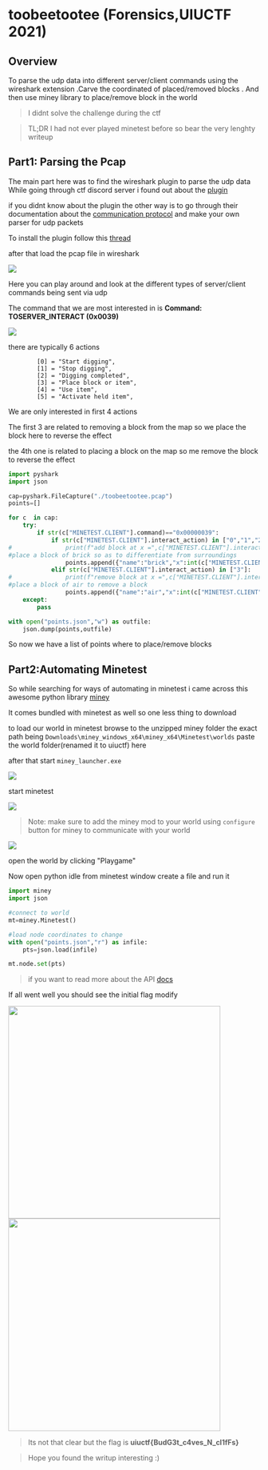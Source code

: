 # toobeetootee (Forensics,UIUCTF 2021)

## Overview
To parse the udp data into different server/client commands using the wireshark extension .Carve the coordinated of placed/removed blocks .  And then use miney library to place/remove block in the world


>I didnt solve the challenge during the ctf

>TL;DR
I had not ever played minetest before so bear the very lenghty writeup

## Part1: Parsing the Pcap

The main part here was to find the wireshark plugin to parse the udp data
While going through ctf discord server i found out about the [plugin](https://github.com/minetest/minetest/blob/master/util/wireshark/minetest.lua)

if you didnt know about the plugin the other way is to go through their documentation about the [communication protocol](https://dev.minetest.net/Engine/Network_Protocol)
and make your own parser for udp packets

To install the plugin follow this [thread](https://stackoverflow.com/questions/27978243/adding-plugin-for-a-custom-protocol-into-wireshark)

after that load the pcap file in wireshark 

![](./img/1.png)

Here you can play around and look at the different types of server/client commands being sent via udp

The command that we are most interested in is **Command: TOSERVER_INTERACT (0x0039)**

![](./img/2.png)

there are typically 6 actions 

```
        [0] = "Start digging",
		[1] = "Stop digging",
		[2] = "Digging completed",
		[3] = "Place block or item",
		[4] = "Use item",
		[5] = "Activate held item",

```
We are only interested in first 4 actions

The first 3 are related to removing a block from the map so we place the block here to reverse the effect

the 4th one is related to placing a block on the map so me remove the block to reverse the effect 

```python
import pyshark
import json 

cap=pyshark.FileCapture("./toobeetootee.pcap")
points=[]

for c  in cap:
	try:
		if str(c["MINETEST.CLIENT"].command)=="0x00000039":
			if str(c["MINETEST.CLIENT"].interact_action) in ["0","1","2"]:
#				print(f"add block at x =",c["MINETEST.CLIENT"].interact_pointed_above_x," y = ",c["MINETEST.CLIENT"]._get_all_fields_with_alternates()[-2].show," z = ",c["MINETEST.CLIENT"]._get_all_fields_with_alternates()[-1].show)
#place a block of brick so as to differentiate from surroundings
				points.append({"name":"brick","x":int(c["MINETEST.CLIENT"].interact_pointed_above_x),"y":int(c["MINETEST.CLIENT"]._get_all_fields_with_alternates()[-2].show),"z":int(c["MINETEST.CLIENT"]._get_all_fields_with_alternates()[-1].show)})			
			elif str(c["MINETEST.CLIENT"].interact_action) in ["3"]:
#				print(f"remove block at x =",c["MINETEST.CLIENT"].interact_pointed_above_x," y = ",c["MINETEST.CLIENT"]._get_all_fields_with_alternates()[-2].show," z = ",c["MINETEST.CLIENT"]._get_all_fields_with_alternates()[-1].show)
#place a block of air to remove a block
				points.append({"name":"air","x":int(c["MINETEST.CLIENT"].interact_pointed_above_x),"y":int(c["MINETEST.CLIENT"]._get_all_fields_with_alternates()[-2].show),"z":int(c["MINETEST.CLIENT"]._get_all_fields_with_alternates()[-1].show)})			
	except:
		pass

with open("points.json","w") as outfile:
	json.dump(points,outfile)
```
So now we have a list of points where to place/remove blocks

## Part2:Automating Minetest

So while searching for ways of automating in minetest i came across this awesome python library [miney](https://github.com/miney-py/miney)

It comes bundled with minetest as well so one less thing to download

to load our world in minetest browse to the unzipped miney folder 
the exact path being `Downloads\miney_windows_x64\miney_x64\Minetest\worlds`
paste the world folder(renamed it to uiuctf)  here

after that start `miney_launcher.exe`


![](./img/3.png)

start minetest

![](./img/4.png)

>Note: make sure to add the miney mod to your world using `configure` button for miney to communicate with your world

![](./img/7.png)

open the world by clicking "Playgame"

Now open python idle from minetest window
create a file and run it 

```python
import miney
import json

#connect to world
mt=miney.Minetest()

#load node coordinates to change
with open("points.json","r") as infile:
	pts=json.load(infile)

mt.node.set(pts)
```

>if you want to read more about the API [docs](https://miney.readthedocs.io/en/latest/objects/Node.html)

If all went well you should see the initial flag modify

<img src="./img/5.png" width="425"/> <img src="./img/6.png" width="425"/> 

>Its not that clear but the flag is **uiuctf{BudG3t_c4ves_N_cl1fFs}**


>Hope you found the writup interesting :)